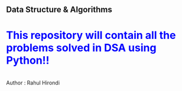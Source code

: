 ## Data Structure & Algorithms

<h1 style ="color:blue">This repository will contain all the problems solved in DSA using Python!!</h1>
<br>
Author : Rahul Hirondi

